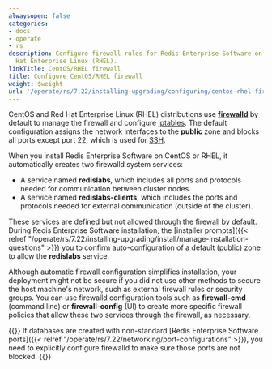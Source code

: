 ```yaml
---
alwaysopen: false
categories:
- docs
- operate
- rs
description: Configure firewall rules for Redis Enterprise Software on CentOS or Red
  Hat Enterprise Linux (RHEL).
linkTitle: CentOS/RHEL firewall
title: Configure CentOS/RHEL firewall
weight: $weight
url: '/operate/rs/7.22/installing-upgrading/configuring/centos-rhel-firewall/'
---
```

CentOS and Red Hat Enterprise Linux (RHEL) distributions use [**firewalld**](https://firewalld.org/) by default to manage the firewall and configure [iptables](https://en.wikipedia.org/wiki/Iptables).
The default configuration assigns the network interfaces to the **public** zone and blocks all ports except port 22, which is used for [SSH](https://en.wikipedia.org/wiki/Secure_Shell).

When you install Redis Enterprise Software on CentOS or RHEL, it automatically creates two firewalld system services:

- A service named **redislabs**, which includes all ports and protocols needed for communication between cluster nodes.
- A service named **redislabs-clients**, which includes the ports and protocols needed for external communication (outside of the cluster).

These services are defined but not allowed through the firewall by default.
During Redis Enterprise Software installation, the [installer prompts]({{< relref "/operate/rs/7.22/installing-upgrading/install/manage-installation-questions" >}}) you to confirm auto-configuration of a default (public) zone
to allow the **redislabs** service.

Although automatic firewall configuration simplifies installation, your deployment might not be secure if you did not use other methods to secure the host machine's network, such as external firewall rules or security groups.
You can use firewalld configuration tools such as **firewall-cmd** (command line) or **firewall-config** (UI)
to create more specific firewall policies that allow these two services through the firewall, as necessary.

{{<note>}}
If databases are created with non-standard [Redis Enterprise Software ports]({{< relref "/operate/rs/7.22/networking/port-configurations" >}}),
you need to explicitly configure firewalld to make sure those ports are not blocked.
{{</note>}}
